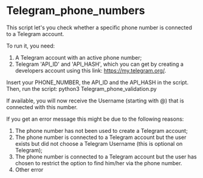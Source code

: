 # Telegram_phone_numbers

This script let's you check whether a specific phone number is connected to a Telegram account.

To run it, you need:
1. A Telegram account with an active phone number;
2. Telegram 'API_ID' and 'API_HASH', which you can get by creating a developers account using this link: https://my.telegram.org/.

Insert your PHONE_NUMBER, the API_ID and the API_HASH in the script.
Then, run the script: python3 Telegram_phone_validation.py

If available, you will now receive the Username (starting with @) that is connected with this number.

If you get an error message this might be due to the following reasons:
1. The phone number has not been used to create a Telegram account;
2. The phone number is connected to a Telegram account but the user exists but did not choose a Telegram Username (this is optional on Telegram);
3. The phone number is connected to a Telegram account but the user has chosen to restrict the option to find him/her via the phone number.
4. Other error

